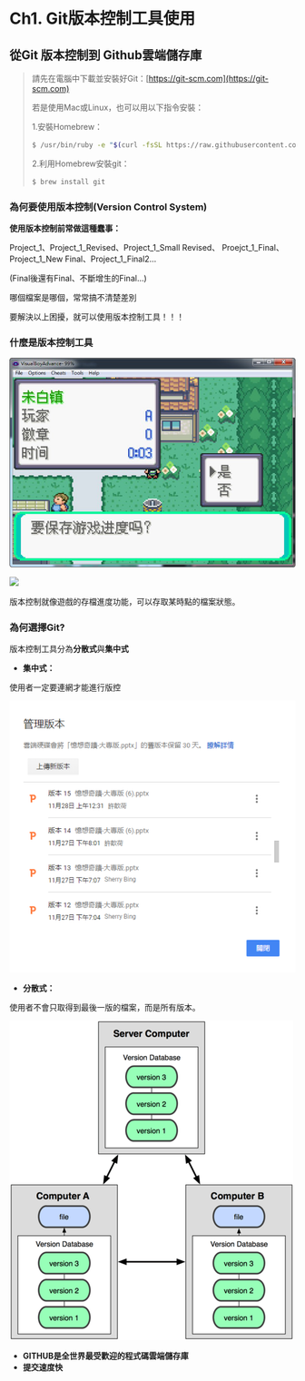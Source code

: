 # Ch1. Git版本控制工具使用

## 從Git 版本控制到 Github雲端儲存庫

> 請先在電腦中下載並安裝好Git：[https://git-scm.com](https://git-scm.com)
>
> 若是使用Mac或Linux，也可以用以下指令安裝：
>
> 1.安裝Homebrew：
>
> ```bash
> $ /usr/bin/ruby -e "$(curl -fsSL https://raw.githubusercontent.com/Homebrew/install/master/install)"
> ```
>
> 2.利用Homebrew安裝git：
>
> ```bash
> $ brew install git
> ```

### 為何要使用版本控制\(Version Control System\)

**使用版本控制前常做這種蠢事：**

Project\_1、Project\_1\_Revised、Project\_1\_Small Revised、 Proejct\_1\_Final、Project\_1\_New Final、Project\_1\_Final2…

\(Final後還有Final、不斷增生的Final…\)

哪個檔案是哪個，常常搞不清楚差別

要解決以上困擾，就可以使用版本控制工具！！！

### 什麼是版本控制工具

![](../.gitbook/assets/import.png)

![](http://1.bp.blogspot.com/-MvT8UPjk3gI/UJ6XXh19tgI/AAAAAAAAAIU/rhrrCcmKzRg/s1600/13.png)

版本控制就像遊戲的存檔進度功能，可以存取某時點的檔案狀態。

### 為何選擇Git?

版本控制工具分為**分散式**與**集中式**

* **集中式：**

使用者一定要連網才能進行版控

![](../.gitbook/assets/drive.png)

* **分散式：**

使用者不會只取得到最後一版的檔案，而是所有版本。

![](../.gitbook/assets/fen-san-shi-guan-li.png)

* **GITHUB是全世界最受歡迎的程式碼雲端儲存庫**
* **提交速度快**

